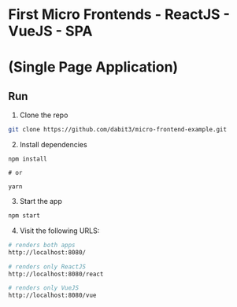 # First Micro Frontends - ReactJS - VueJS - SPA 
# (Single Page Application)

## Run

1. Clone the repo

```sh
git clone https://github.com/dabit3/micro-frontend-example.git
```

2. Install dependencies

```
npm install

# or

yarn
```

3. Start the app

```sh
npm start
```

4. Visit the following URLS:

```sh
# renders both apps
http://localhost:8080/

# renders only ReactJS
http://localhost:8080/react

# renders only VueJS
http://localhost:8080/vue
```
